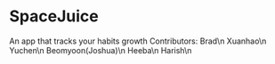 # SpaceJuice
An app that tracks your habits growth
Contributors:
Brad\n
Xuanhao\n
Yuchen\n
Beomyoon(Joshua)\n
Heeba\n
Harish\n
